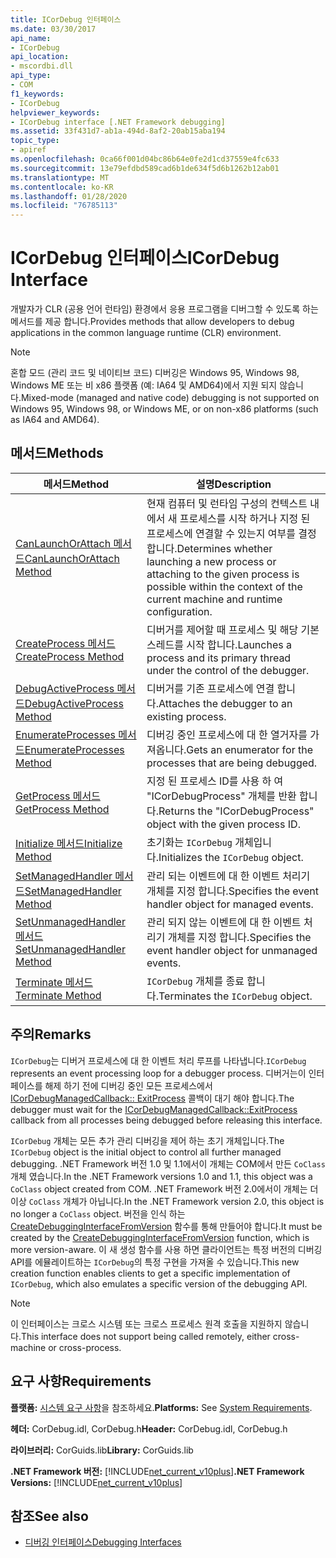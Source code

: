 ```yaml
---
title: ICorDebug 인터페이스
ms.date: 03/30/2017
api_name:
- ICorDebug
api_location:
- mscordbi.dll
api_type:
- COM
f1_keywords:
- ICorDebug
helpviewer_keywords:
- ICorDebug interface [.NET Framework debugging]
ms.assetid: 33f431d7-ab1a-494d-8af2-20ab15aba194
topic_type:
- apiref
ms.openlocfilehash: 0ca66f001d04bc86b64e0fe2d1cd37559e4fc633
ms.sourcegitcommit: 13e79efdbd589cad6b1de634f5d6b1262b12ab01
ms.translationtype: MT
ms.contentlocale: ko-KR
ms.lasthandoff: 01/28/2020
ms.locfileid: "76785113"
---
```

# <a name="icordebug-interface"></a><span data-ttu-id="905f0-102">ICorDebug 인터페이스</span><span class="sxs-lookup"><span data-stu-id="905f0-102">ICorDebug Interface</span></span>
<span data-ttu-id="905f0-103">개발자가 CLR (공용 언어 런타임) 환경에서 응용 프로그램을 디버그할 수 있도록 하는 메서드를 제공 합니다.</span><span class="sxs-lookup"><span data-stu-id="905f0-103">Provides methods that allow developers to debug applications in the common language runtime (CLR) environment.</span></span>  
  
> [!NOTE]
> <span data-ttu-id="905f0-104">혼합 모드 (관리 코드 및 네이티브 코드) 디버깅은 Windows 95, Windows 98, Windows ME 또는 비 x86 플랫폼 (예: IA64 및 AMD64)에서 지원 되지 않습니다.</span><span class="sxs-lookup"><span data-stu-id="905f0-104">Mixed-mode (managed and native code) debugging is not supported on Windows 95, Windows 98, or Windows ME, or on non-x86 platforms (such as IA64 and AMD64).</span></span>  
  
## <a name="methods"></a><span data-ttu-id="905f0-105">메서드</span><span class="sxs-lookup"><span data-stu-id="905f0-105">Methods</span></span>  
  
|<span data-ttu-id="905f0-106">메서드</span><span class="sxs-lookup"><span data-stu-id="905f0-106">Method</span></span>|<span data-ttu-id="905f0-107">설명</span><span class="sxs-lookup"><span data-stu-id="905f0-107">Description</span></span>|  
|------------|-----------------|  
|[<span data-ttu-id="905f0-108">CanLaunchOrAttach 메서드</span><span class="sxs-lookup"><span data-stu-id="905f0-108">CanLaunchOrAttach Method</span></span>](icordebug-canlaunchorattach-method.md)|<span data-ttu-id="905f0-109">현재 컴퓨터 및 런타임 구성의 컨텍스트 내에서 새 프로세스를 시작 하거나 지정 된 프로세스에 연결할 수 있는지 여부를 결정 합니다.</span><span class="sxs-lookup"><span data-stu-id="905f0-109">Determines whether launching a new process or attaching to the given process is possible within the context of the current machine and runtime configuration.</span></span>|  
|[<span data-ttu-id="905f0-110">CreateProcess 메서드</span><span class="sxs-lookup"><span data-stu-id="905f0-110">CreateProcess Method</span></span>](icordebug-createprocess-method.md)|<span data-ttu-id="905f0-111">디버거를 제어할 때 프로세스 및 해당 기본 스레드를 시작 합니다.</span><span class="sxs-lookup"><span data-stu-id="905f0-111">Launches a process and its primary thread under the control of the debugger.</span></span>|  
|[<span data-ttu-id="905f0-112">DebugActiveProcess 메서드</span><span class="sxs-lookup"><span data-stu-id="905f0-112">DebugActiveProcess Method</span></span>](icordebug-debugactiveprocess-method.md)|<span data-ttu-id="905f0-113">디버거를 기존 프로세스에 연결 합니다.</span><span class="sxs-lookup"><span data-stu-id="905f0-113">Attaches the debugger to an existing process.</span></span>|  
|[<span data-ttu-id="905f0-114">EnumerateProcesses 메서드</span><span class="sxs-lookup"><span data-stu-id="905f0-114">EnumerateProcesses Method</span></span>](icordebug-enumerateprocesses-method.md)|<span data-ttu-id="905f0-115">디버깅 중인 프로세스에 대 한 열거자를 가져옵니다.</span><span class="sxs-lookup"><span data-stu-id="905f0-115">Gets an enumerator for the processes that are being debugged.</span></span>|  
|[<span data-ttu-id="905f0-116">GetProcess 메서드</span><span class="sxs-lookup"><span data-stu-id="905f0-116">GetProcess Method</span></span>](icordebug-getprocess-method.md)|<span data-ttu-id="905f0-117">지정 된 프로세스 ID를 사용 하 여 "ICorDebugProcess" 개체를 반환 합니다.</span><span class="sxs-lookup"><span data-stu-id="905f0-117">Returns the "ICorDebugProcess" object with the given process ID.</span></span>|  
|[<span data-ttu-id="905f0-118">Initialize 메서드</span><span class="sxs-lookup"><span data-stu-id="905f0-118">Initialize Method</span></span>](icordebug-initialize-method.md)|<span data-ttu-id="905f0-119">초기화는 `ICorDebug` 개체입니다.</span><span class="sxs-lookup"><span data-stu-id="905f0-119">Initializes the `ICorDebug` object.</span></span>|  
|[<span data-ttu-id="905f0-120">SetManagedHandler 메서드</span><span class="sxs-lookup"><span data-stu-id="905f0-120">SetManagedHandler Method</span></span>](icordebug-setmanagedhandler-method.md)|<span data-ttu-id="905f0-121">관리 되는 이벤트에 대 한 이벤트 처리기 개체를 지정 합니다.</span><span class="sxs-lookup"><span data-stu-id="905f0-121">Specifies the event handler object for managed events.</span></span>|  
|[<span data-ttu-id="905f0-122">SetUnmanagedHandler 메서드</span><span class="sxs-lookup"><span data-stu-id="905f0-122">SetUnmanagedHandler Method</span></span>](icordebug-setunmanagedhandler-method.md)|<span data-ttu-id="905f0-123">관리 되지 않는 이벤트에 대 한 이벤트 처리기 개체를 지정 합니다.</span><span class="sxs-lookup"><span data-stu-id="905f0-123">Specifies the event handler object for unmanaged events.</span></span>|  
|[<span data-ttu-id="905f0-124">Terminate 메서드</span><span class="sxs-lookup"><span data-stu-id="905f0-124">Terminate Method</span></span>](icordebug-terminate-method.md)|<span data-ttu-id="905f0-125">`ICorDebug` 개체를 종료 합니다.</span><span class="sxs-lookup"><span data-stu-id="905f0-125">Terminates the `ICorDebug` object.</span></span>|  
  
## <a name="remarks"></a><span data-ttu-id="905f0-126">주의</span><span class="sxs-lookup"><span data-stu-id="905f0-126">Remarks</span></span>  
 <span data-ttu-id="905f0-127">`ICorDebug`는 디버거 프로세스에 대 한 이벤트 처리 루프를 나타냅니다.</span><span class="sxs-lookup"><span data-stu-id="905f0-127">`ICorDebug` represents an event processing loop for a debugger process.</span></span> <span data-ttu-id="905f0-128">디버거는이 인터페이스를 해제 하기 전에 디버깅 중인 모든 프로세스에서 [ICorDebugManagedCallback:: ExitProcess](icordebugmanagedcallback-exitprocess-method.md) 콜백이 대기 해야 합니다.</span><span class="sxs-lookup"><span data-stu-id="905f0-128">The debugger must wait for the [ICorDebugManagedCallback::ExitProcess](icordebugmanagedcallback-exitprocess-method.md) callback from all processes being debugged before releasing this interface.</span></span>  
  
 <span data-ttu-id="905f0-129">`ICorDebug` 개체는 모든 추가 관리 디버깅을 제어 하는 초기 개체입니다.</span><span class="sxs-lookup"><span data-stu-id="905f0-129">The `ICorDebug` object is the initial object to control all further managed debugging.</span></span> <span data-ttu-id="905f0-130">.NET Framework 버전 1.0 및 1.1에서이 개체는 COM에서 만든 `CoClass` 개체 였습니다.</span><span class="sxs-lookup"><span data-stu-id="905f0-130">In the .NET Framework versions 1.0 and 1.1, this object was a `CoClass` object created from COM.</span></span> <span data-ttu-id="905f0-131">.NET Framework 버전 2.0에서이 개체는 더 이상 `CoClass` 개체가 아닙니다.</span><span class="sxs-lookup"><span data-stu-id="905f0-131">In the .NET Framework version 2.0, this object is no longer a `CoClass` object.</span></span> <span data-ttu-id="905f0-132">버전을 인식 하는 [CreateDebuggingInterfaceFromVersion](../../../../docs/framework/unmanaged-api/hosting/createdebugginginterfacefromversion-function.md) 함수를 통해 만들어야 합니다.</span><span class="sxs-lookup"><span data-stu-id="905f0-132">It must be created by the [CreateDebuggingInterfaceFromVersion](../../../../docs/framework/unmanaged-api/hosting/createdebugginginterfacefromversion-function.md) function, which is more version-aware.</span></span> <span data-ttu-id="905f0-133">이 새 생성 함수를 사용 하면 클라이언트는 특정 버전의 디버깅 API를 에뮬레이트하는 `ICorDebug`의 특정 구현을 가져올 수 있습니다.</span><span class="sxs-lookup"><span data-stu-id="905f0-133">This new creation function enables clients to get a specific implementation of `ICorDebug`, which also emulates a specific version of the debugging API.</span></span>  
  
> [!NOTE]
> <span data-ttu-id="905f0-134">이 인터페이스는 크로스 시스템 또는 크로스 프로세스 원격 호출을 지원하지 않습니다.</span><span class="sxs-lookup"><span data-stu-id="905f0-134">This interface does not support being called remotely, either cross-machine or cross-process.</span></span>  
  
## <a name="requirements"></a><span data-ttu-id="905f0-135">요구 사항</span><span class="sxs-lookup"><span data-stu-id="905f0-135">Requirements</span></span>  
 <span data-ttu-id="905f0-136">**플랫폼:** [시스템 요구 사항](../../../../docs/framework/get-started/system-requirements.md)을 참조하세요.</span><span class="sxs-lookup"><span data-stu-id="905f0-136">**Platforms:** See [System Requirements](../../../../docs/framework/get-started/system-requirements.md).</span></span>  
  
 <span data-ttu-id="905f0-137">**헤더:** CorDebug.idl, CorDebug.h</span><span class="sxs-lookup"><span data-stu-id="905f0-137">**Header:** CorDebug.idl, CorDebug.h</span></span>  
  
 <span data-ttu-id="905f0-138">**라이브러리:** CorGuids.lib</span><span class="sxs-lookup"><span data-stu-id="905f0-138">**Library:** CorGuids.lib</span></span>  
  
 <span data-ttu-id="905f0-139">**.NET Framework 버전:** [!INCLUDE[net_current_v10plus](../../../../includes/net-current-v10plus-md.md)]</span><span class="sxs-lookup"><span data-stu-id="905f0-139">**.NET Framework Versions:** [!INCLUDE[net_current_v10plus](../../../../includes/net-current-v10plus-md.md)]</span></span>  
  
## <a name="see-also"></a><span data-ttu-id="905f0-140">참조</span><span class="sxs-lookup"><span data-stu-id="905f0-140">See also</span></span>

- [<span data-ttu-id="905f0-141">디버깅 인터페이스</span><span class="sxs-lookup"><span data-stu-id="905f0-141">Debugging Interfaces</span></span>](debugging-interfaces.md)
